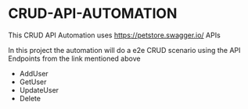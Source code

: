 # CRUD-API-AUTOMATION

This CRUD API Automation uses https://petstore.swagger.io/ APIs

In this project the automation will do a e2e CRUD scenario using the API Endpoints from the link mentioned above
* AddUser
* GetUser
* UpdateUser
* Delete
